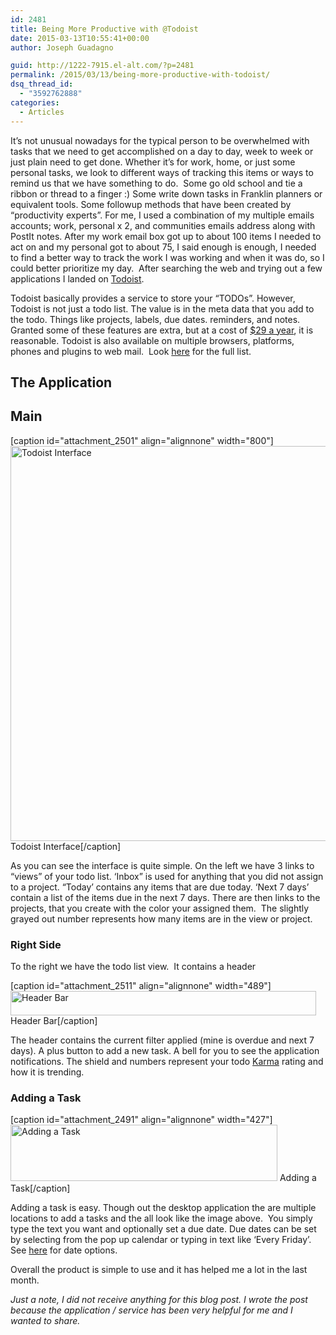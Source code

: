 ```yaml
---
id: 2481
title: Being More Productive with @Todoist
date: 2015-03-13T10:55:41+00:00
author: Joseph Guadagno

guid: http://1222-7915.el-alt.com/?p=2481
permalink: /2015/03/13/being-more-productive-with-todoist/
dsq_thread_id:
  - "3592762888"
categories:
  - Articles
---
```

It’s not unusual nowadays for the typical person to be overwhelmed with tasks that we need to get accomplished on a day to day, week to week or just plain need to get done. Whether it’s for work, home, or just some personal tasks, we look to different ways of tracking this items or ways to remind us that we have something to do.  Some go old school and tie a ribbon or thread to a finger :) Some write down tasks in Franklin planners or equivalent tools. Some followup methods that have been created by “productivity experts”. For me, I used a combination of my multiple emails accounts; work, personal x 2, and communities emails address along with PostIt notes. After my work email box got up to about 100 items I needed to act on and my personal got to about 75, I said enough is enough, I needed to find a better way to track the work I was working and when it was do, so I could better prioritize my day.  After searching the web and trying out a few applications I landed on <a href="http://www.todoist.com/" target="_blank">Todoist</a>.

Todoist basically provides a service to store your “TODOs”. However, Todoist is not just a todo list. The value is in the meta data that you add to the todo. Things like projects, labels, due dates. reminders, and notes.  Granted some of these features are extra, but at a cost of <a href="https://todoist.com/premium" target="_blank">$29 a year</a>, it is reasonable. Todoist is also available on multiple browsers, platforms, phones and plugins to web mail.  Look <a href="https://todoist.com/Help/Apps" target="_blank">here</a> for the full list.
<h2>The Application</h2>
<h2>Main</h2>
[caption id="attachment_2501" align="alignnone" width="800"]<a href="http://1222-7915.el-alt.com/wp-content/uploads/2015/03/Main.png"><img class="wp-image-2501 size-full" src="http://1222-7915.el-alt.com/wp-content/uploads/2015/03/Main.png" alt="Todoist Interface" width="800" height="632" /></a> Todoist Interface[/caption]

As you can see the interface is quite simple. On the left we have 3 links to “views” of your todo list. ‘Inbox” is used for anything that you did not assign to a project. “Today’ contains any items that are due today. ‘Next 7 days’ contain a list of the items due in the next 7 days. There are then links to the projects, that you create with the color your assigned them.  The slightly grayed out number represents how many items are in the view or project.
<h3>Right Side</h3>
To the right we have the todo list view.  It contains a header

[caption id="attachment_2511" align="alignnone" width="489"]<a href="http://1222-7915.el-alt.com/wp-content/uploads/2015/03/rightside.png"><img class="wp-image-2511 size-full" src="http://1222-7915.el-alt.com/wp-content/uploads/2015/03/rightside.png" alt="Header Bar" width="489" height="39" /></a> Header Bar[/caption]

The header contains the current filter applied (mine is overdue and next 7 days). A plus button to add a new task. A bell for you to see the application notifications. The shield and numbers represent your todo <a href="https://todoist.com/Help/Karma" target="_blank">Karma</a> rating and how it is trending.
<h3>Adding a Task</h3>
[caption id="attachment_2491" align="alignnone" width="427"]<a href="http://1222-7915.el-alt.com/wp-content/uploads/2015/03/addtask.png"><img class="wp-image-2491 size-full" src="http://1222-7915.el-alt.com/wp-content/uploads/2015/03/addtask.png" alt="Adding a Task" width="427" height="90" /></a> Adding a Task[/caption]

Adding a task is easy. Though out the desktop application the are multiple locations to add a tasks and the all look like the image above.  You simply type the text you want and optionally set a due date. Due dates can be set by selecting from the pop up calendar or typing in text like ‘Every Friday’.  See <a href="https://todoist.com/Help/DatesTimes" target="_blank">here</a> for date options.

Overall the product is simple to use and it has helped me a lot in the last month.

<em>Just a note, I did not receive anything for this blog post. I wrote the post because the application / service has been very helpful for me and I wanted to share.</em>